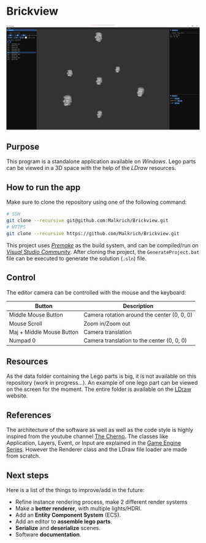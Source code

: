 # Brickview

![brickviewAppPreview](res/BrickviewPreview.png)

## Purpose

This program is a standalone application available on _Windows_. Lego parts can be viewed in a 3D space with the help of the _LDraw_ resources.

## How to run the app

Make sure to clone the repository using one of the following command:

``` bash
# SSH
git clone --recursive git@github.com:Malkrich/Brickview.git
# HTTPS
git clone --recursive https://github.com/Malkrich/Brickview.git
```

This project uses [_Premake_](https://premake.github.io/) as the build system, and can be compiled/run on [_Visual Studio Community_](https://visualstudio.microsoft.com/fr/downloads/). After cloning the project, the `GenerateProject.bat` file can be executed to generate the solution (`.sln`) file.

## Control

The editor camera can be controlled with the mouse and the keyboard:

| Button                    | Description                                               |
|---------------------------|-----------------------------------------------------------|
| Middle Mouse Button       | Camera rotation around the center (0, 0, 0)               |
| Mouse Scroll              | Zoom in/Zoom out                                          |
| Maj + Middle Mouse Button | Camera translation                                        |
| Numpad 0                  | Camera translation to the center (0, 0, 0)                |

## Resources

As the data folder containing the Lego parts is big, it is not available on this repository (work in progress...). An example of one lego part can be viewed on the screen for the moment.
The entire folder is available on the [LDraw](https://library.ldraw.org/updates?latest) website.

## References

The architecture of the software as well as well as the code style is highly inspired from the youtube channel [The Cherno](https://www.youtube.com/@TheCherno). The classes like Application, Layers, Event, or Input are explained in the [Game Engine Series](https://youtube.com/playlist?list=PLlrATfBNZ98dC-V-N3m0Go4deliWHPFwT&si=-5jZiF8NPV4YkNbc). However the Renderer class and the LDraw file loader are made from scratch.

## Next steps

Here is a list of the things to improve/add in the future:

- Refine instance rendering process, make 2 different render systems
- Make a __better renderer__, with multiple lights/HDRI.
- Add an __Entity Component System__ (ECS).
- Add an editor to __assemble lego parts__.
- __Serialize__ and __deserialize__ scenes.
- Software __documentation__.